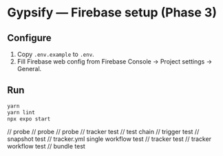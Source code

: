 # Gypsify — Firebase setup (Phase 3)

## Configure

1. Copy `.env.example` to `.env`.
2. Fill Firebase web config from Firebase Console → Project settings → General.

## Run

```bash
yarn
yarn lint
npx expo start
```

// probe
// probe
// probe
// tracker test
// test chain
// trigger test
// snapshot test
// tracker.yml single workflow test
// tracker test
// tracker workflow test
// bundle test
